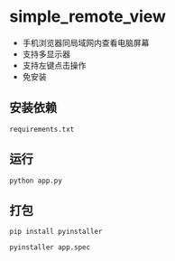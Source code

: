 # simple_remote_view
- 手机浏览器同局域网内查看电脑屏幕
- 支持多显示器
- 支持左键点击操作
- 免安装
## 安装依赖
```
requirements.txt
```
## 运行
```
python app.py
```
## 打包
```
pip install pyinstaller

pyinstaller app.spec
```